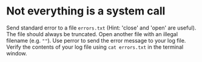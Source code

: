 # Not everything is a system call #
Send standard error to a file `errors.txt` (Hint: 'close' and 'open' are useful).
The file should always be truncated.
Open another file with an illegal filename (e.g. `""`).
Use perror to send the error message to your log file.
Verify the contents of your log file using `cat errors.txt` in the terminal window.
